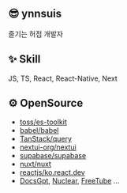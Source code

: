 ## 😎 ynnsuis
즐기는 허접 개발자

## ✨ Skill
JS, TS, React, React-Native, Next

## ⚙️ OpenSource
- [toss/es-toolkit](https://github.com/toss/es-toolkit/pulls?q=author%3Asossost)
- [babel/babel](https://github.com/babel/babel/pulls?q=author%3Asossost+)
- [TanStack/query](https://github.com/TanStack/query/pulls?q=author%3Asossost)
- [nextui-org/nextui](https://github.com/nextui-org/nextui/pulls?q=author%3Asossost)
- [supabase/supabase](https://github.com/supabase/supabase/pulls?q=author%3Asossost)
- [nuxt/nuxt](https://github.com/nuxt/nuxt/pulls?q=author%3Asossost)
- [reactjs/ko.react.dev](https://github.com/reactjs/ko.react.dev/pulls?q=author%3Asossost)
- [DocsGpt](https://github.com/arc53/DocsGPT/pulls?q=author%3Asossost), [Nuclear](https://github.com/nukeop/nuclear/pulls?q=author%3Asossost), [FreeTube](https://github.com/FreeTubeApp/FreeTube/pulls?q=author%3Asossost) ...
